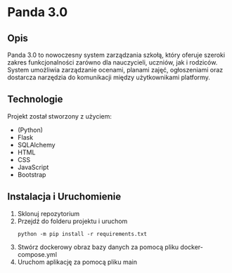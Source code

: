 # Panda 3.0

## Opis
Panda 3.0 to nowoczesny system zarządzania szkołą, który oferuje szeroki zakres funkcjonalności zarówno dla nauczycieli, 
uczniów, jak i rodziców. System umożliwia zarządzanie ocenami, planami zajęć, ogłoszeniami oraz dostarcza narzędzia
do komunikacji między użytkownikami platformy.

## Technologie
Projekt został stworzony z użyciem:
 - (Python)
 - Flask 
 - SQLAlchemy
 - HTML 
 - CSS 
 - JavaScript
 - Bootstrap

## Instalacja i Uruchomienie
1. Sklonuj repozytorium
2. Przejdź do folderu projektu i uruchom
    ``` 
    python -m pip install -r requirements.txt
   ```
3. Stwórz dockerowy obraz bazy danych za pomocą pliku docker-compose.yml
4. Uruchom aplikację za pomocą pliku main
